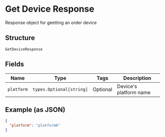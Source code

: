 
# Get Device Response

Response object for geetting an order device

## Structure

`GetDeviceResponse`

## Fields

| Name | Type | Tags | Description |
|  --- | --- | --- | --- |
| `platform` | `types.Optional[string]` | Optional | Device's platform name |

## Example (as JSON)

```json
{
  "platform": "platform6"
}
```

